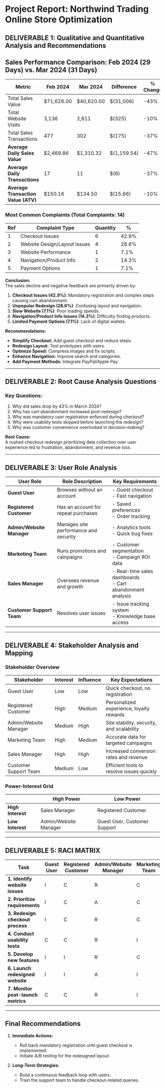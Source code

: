 # Project Report: Northwind Trading Online Store Optimization

## DELIVERABLE 1: Qualitative and Quantitative Analysis and Recommendations

## Sales Performance Comparison: Feb 2024 (29 Days) vs. Mar 2024 (31 Days)

| **Metric**                         | **Feb 2024**       | **Mar 2024**       | **Difference**     | **% Change** |
|------------------------------------|--------------------|--------------------|--------------------|--------------|
| Total Sales Value                  | $71,626.00         | $40,620.00         | $(31,006)          | -43%         |
| Total Website Visits               | 3,136              | 2,811              | $(325)             | -10%         |
| Total Sales Transactions           | 477                | 302                | $(175)             | -37%         |
| **Average Daily Sales Value**      | $2,469.86          | $1,310.32          | $(1,159.54)        | -47%         |
| **Average Daily Transactions**     | 17                 | 11                 | $(6)               | -37%         |
| **Average Transaction Value (ATV)**| $150.16            | $134.50            | $(15.66)           | -10%         |

### Most Common Complaints (Total Complaints: 14)

| **Ref** | **Complaint Type**                 | **Quantity** | **%**  |
|---------|------------------------------------|--------------|--------|
| 1       | Checkout Issues                    | 6            | 42.9%  |
| 2       | Website Design/Layout Issues       | 4            | 28.6%  |
| 3       | Website Performance                | 1            | 7.1%   |
| 4       | Navigation/Product Info            | 2            | 14.3%  |
| 5       | Payment Options                    | 1            | 7.1%   |

**Conclusion:**  
The sales decline and negative feedback are primarily driven by:  
1. **Checkout Issues (42.9%)**: Mandatory registration and complex steps causing cart abandonment.  
2. **Unpopular Redesign (28.6%)**: Confusing layout and navigation.  
3. **Slow Website (7.1%)**: Poor loading speeds.  
4. **Navigation/Product Info Issues (14.3%)**: Difficulty finding products.  
5. **Limited Payment Options (7.1%)**: Lack of digital wallets.  

**Recommendations:**  
- **Simplify Checkout:** Add guest checkout and reduce steps.  
- **Redesign Layout:** Test prototypes with users.  
- **Optimize Speed:** Compress images and fix scripts.  
- **Enhance Navigation:** Improve search and categories.  
- **Add Payment Methods:** Integrate PayPal/Apple Pay.  

---

## DELIVERABLE 2: Root Cause Analysis Questions

### Key Questions:
1. Why did sales drop by 43% in March 2024?  
2. Why has cart abandonment increased post-redesign?  
3. Why was mandatory user registration enforced during checkout?  
4. Why were usability tests skipped before launching the redesign?  
5. Why was customer convenience overlooked in decision-making?  

**Root Cause:**  
A rushed checkout redesign prioritizing data collection over user experience led to frustration, abandonment, and revenue loss.

---

## DELIVERABLE 3: User Role Analysis

| **User Role**                   | **Role Description**                                        | **Key Requirements**                                                                              |
|---------------------------------|-------------------------------------------------------------|----------------------------------------------------------------------------------------------------|
| **Guest User**                  | Browses without an account                                  | - Guest checkout<br>- Fast navigation                                                              |
| **Registered Customer**         | Has an account for repeat purchases                         | - Saved preferences<br>- Order tracking                                                            |
| **Admin/Website Manager**       | Manages site performance and security                       | - Analytics tools<br>- Quick bug fixes                                                             |
| **Marketing Team**              | Runs promotions and campaigns                               | - Customer segmentation<br>- Campaign ROI data                                                     |
| **Sales Manager**               | Oversees revenue and growth                                 | - Real-time sales dashboards<br>- Cart abandonment analysis                                        |
| **Customer Support Team**       | Resolves user issues                                        | - Issue tracking system<br>- Knowledge base access                                                 |

---

## DELIVERABLE 4: Stakeholder Analysis and Mapping

### Stakeholder Overview

| **Stakeholder**          | **Interest**                | **Influence** | **Key Expectations**                                         |
|--------------------------|-----------------------------|---------------|--------------------------------------------------------------|
| Guest User               | Low                         | Low           | Quick checkout, no registration                              |
| Registered Customer      | High                        | Medium        | Personalized experience, loyalty rewards                     |
| Admin/Website Manager    | Medium                      | High          | Site stability, security, and scalability                    |
| Marketing Team           | High                        | Medium        | Accurate data for targeted campaigns                         |
| Sales Manager            | High                        | High          | Increased conversion rates and revenue                       |
| Customer Support Team    | Medium                      | Low           | Efficient tools to resolve issues quickly                    |

### Power-Interest Grid

|                          | **High Power**               | **Low Power**                |
|--------------------------|------------------------------|------------------------------|
| **High Interest**        | Sales Manager                | Registered Customer          |
| **Low Interest**         | Admin/Website Manager        | Guest User, Customer Support |

---

## DELIVERABLE 5: RACI MATRIX

| **Task**                          | Guest User | Registered Customer | Admin/Website Manager | Marketing Team | Sales Manager | Customer Support |
|-----------------------------------|------------|----------------------|-----------------------|----------------|---------------|-------------------|
| **1. Identify website issues**    | I          | C                    | R                     | C              | C             | C                 |
| **2. Prioritize requirements**    | I          | C                    | A                     | C              | C             | I                 |
| **3. Redesign checkout process**  | I          | C                    | R                     | C              | C             | I                 |
| **4. Conduct usability tests**    | C          | C                    | R                     | I              | I             | I                 |
| **5. Develop new features**       | I          | I                    | R                     | C              | C             | I                 |
| **6. Launch redesigned website**  | I          | I                    | A                     | I              | I             | I                 |
| **7. Monitor post-launch metrics**| C          | C                    | R                     | I              | I             | I                 |

---

## Final Recommendations

1. **Immediate Actions:**  
   - Roll back mandatory registration until guest checkout is implemented.  
   - Initiate A/B testing for the redesigned layout.  

2. **Long-Term Strategies:**  
   - Build a continuous feedback loop with users.  
   - Train the support team to handle checkout-related queries.  



